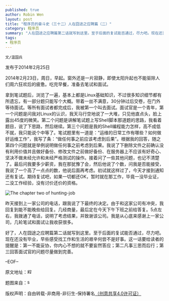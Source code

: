 ```yaml
---
published: true
author: Robin Wen
layout: post
title: "程序员的奋斗史（三十二）人在囧途之应聘篇（二）"
category: 程序员
summary: "人在囧途之应聘篇第二话就写到这里。至于后面的复试能否通过，尽力吧。现在还没有毕业，早些感受找工作和生活的艰辛何尝不是好事。这一话要给读者的提醒是：第一不能妥协，你内心不想的就不要妄然答应；第二凡事三思而后行；第三回答面试官的问题尽量做到完善。"
tags: 
- 程序员
---
```


`文/温国兵`

发布于2014年2月25日

2014年2月23日，周日，早起。窗外还是一片寂静，即使太阳升起也不能驱除人们周六狂欢后的疲惫。吃完早餐，准备去笔试和面试。

拿到笔试题后，浏览了一遍，基本上都是Linux基础知识，不过很多知识细节都有所遗忘，有一部分题只能写个大概。带着一丝不满意，30分钟过后交卷，在门外等待面试。等所有面试者都完成后，我被第一个叫去面试。面试官是一个青年，第一个问题是问我对Linux的认识，我天马行空地说了一大堆，只见他直点头，脸上露出45度的微笑。第二个问题是讲解笔试题上写Shell脚本那道题的思路，我看着题目，说了下思路，然后继续。第三个问题是我的Shell编程能力怎样，高不成低不就，我只能说个中等了。笔试题里有一道是：“运维的日常工作有哪些？如何做好运维工作”，我写了条：“做任何事之前应该考虑到后果”。根据我的回答，随之第四个问题就是举例说明做任何事之前考虑到后果。我说了下删除文件之前确认没有利用价值并且做好备份、修改文件之前做好备份、在服务器上不应该有好奇心、坚决不做未经允许和未经严格测试的操作。接着问了一些其他问题，也记不清楚了。最后问我要多少薪资，我在那犹豫了会，然后他说了个数，问我是否能接受，我说了一个高了一点点的数，他说后面再考虑。初试就这样过了，今天才接到通知还有复试。期待复试吧，如果一切都还OK，暂时就在那工作，毕竟一没毕业证，二没工作经验，没有讨价还价的资格。

![The chapter two of hunting-job](https://cdn.wenguobing.com/CbcDc91.jpg)

昨天接到上一家公司的电话，跟我说了下最终的决定。由于和这家公司有冲突，我回复到能不能晚些给回复。几经商量，最后定在今天下午下班之前给答复。5点左右，我拨通了电话，说明了考虑结果，并致谢该公司。我是从心底来感谢上一家公司，几轮笔试和面试让我收获很多。

好了，人在囧途之应聘篇第二话就写到这里。至于后面的复试能否通过，尽力吧。现在还没有毕业，早些感受找工作和生活的艰辛何尝不是好事。这一话要给读者的提醒是：第一不能妥协，你内心不想的就不要妄然答应；第二凡事三思而后行；第三回答面试官的问题尽量做到完善。

–EOF–

原文地址：<a href="http://blog.csdn.net/justdb/article/details/20120945" target="_blank"><img src="https://cdn.wenguobing.com/BROigUO.jpg" title="程序员的奋斗史（三十二）人在囧途之应聘篇（二）" height="16px" width="16px" border="0" alt="程序员的奋斗史（三十二）人在囧途之应聘篇（二）" /></a>

题图来自：<a href="http://blog.smartbear.com/loaduiweb/bad-tech-job-interview-questions-and-how-to-answer-them/" target="_blank"><img src="https://cdn.wenguobing.com/gXHzSYy.png" title="smartbear" height="16px" width="16px" border="0" alt="smartbear" /></a>

版权声明：自由转载-非商用-非衍生-保持署名<a href="http://creativecommons.org/licenses/by-nc-nd/4.0/deed.zh" target="_blank">（创意共享4.0许可证）</a>
